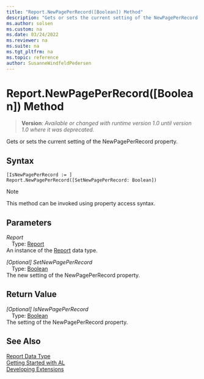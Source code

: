 ```yaml
---
title: "Report.NewPagePerRecord([Boolean]) Method"
description: "Gets or sets the current setting of the NewPagePerRecord property."
ms.author: solsen
ms.custom: na
ms.date: 03/24/2022
ms.reviewer: na
ms.suite: na
ms.tgt_pltfrm: na
ms.topic: reference
author: SusanneWindfeldPedersen
---
```

[//]: # (START>DO_NOT_EDIT)
[//]: # (IMPORTANT:Do not edit any of the content between here and the END>DO_NOT_EDIT.)
[//]: # (Any modifications should be made in the .xml files in the ModernDev repo.)
# Report.NewPagePerRecord([Boolean]) Method
> **Version**: _Available or changed with runtime version 1.0 until version 1.0 where it was deprecated._

Gets or sets the current setting of the NewPagePerRecord property.


## Syntax
```AL
[IsNewPagePerRecord := ]  Report.NewPagePerRecord([SetNewPagePerRecord: Boolean])
```
> [!NOTE]
> This method can be invoked using property access syntax.
## Parameters
*Report*  
&emsp;Type: [Report](report-data-type.md)  
An instance of the [Report](report-data-type.md) data type.  

*[Optional] SetNewPagePerRecord*  
&emsp;Type: [Boolean](../boolean/boolean-data-type.md)  
The new setting of the NewPagePerRecord property.  


## Return Value
*[Optional] IsNewPagePerRecord*  
&emsp;Type: [Boolean](../boolean/boolean-data-type.md)  
The setting of the NewPagePerRecord property.


[//]: # (IMPORTANT: END>DO_NOT_EDIT)
## See Also
[Report Data Type](report-data-type.md)  
[Getting Started with AL](../../devenv-get-started.md)  
[Developing Extensions](../../devenv-dev-overview.md)